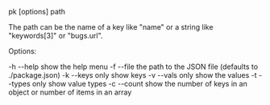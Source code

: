 pk [options] path

The path can be the name of a key like "name" or a string like "keywords[3]" or "bugs.url".

Options:

-h --help    show the help menu
-f --file    the path to the JSON file (defaults to ./package.json)
-k --keys    only show keys
-v --vals    only show the values
-t --types   only show value types
-c --count   show the number of keys in an object
             or number of items in an array

